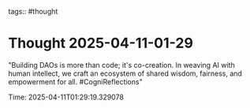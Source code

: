 tags:: #thought

# Thought 2025-04-11-01-29

"Building DAOs is more than code; it's co-creation. In weaving AI with human intellect, we craft an ecosystem of shared wisdom, fairness, and empowerment for all. #CogniReflections"

Time: 2025-04-11T01:29:19.329078
